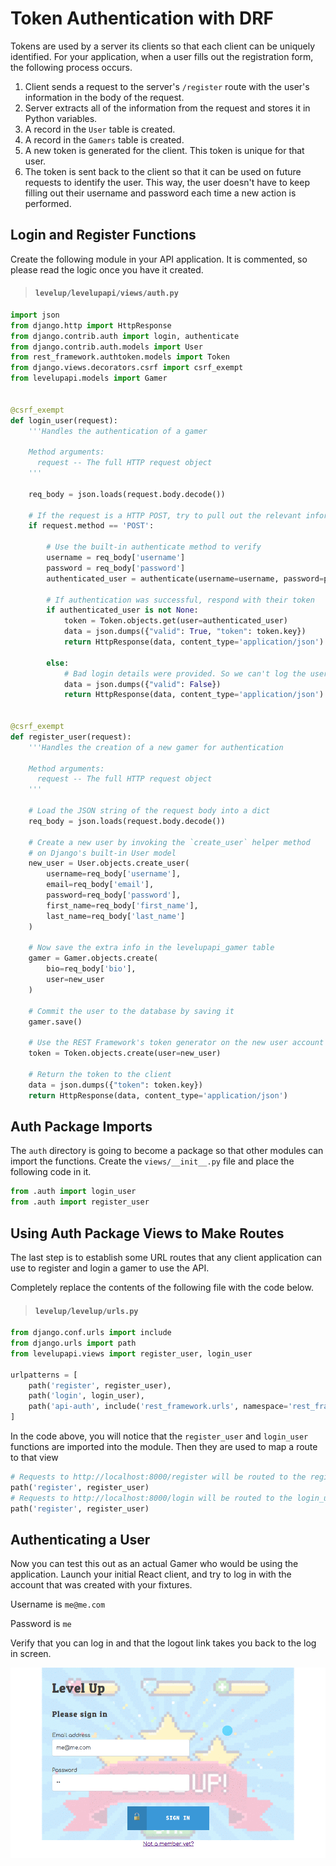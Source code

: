 # Token Authentication with DRF

Tokens are used by a server its clients so that each client can be uniquely identified. For your application, when a user fills out the registration form, the following process occurs.

1. Client sends a request to the server's `/register` route with the user's information in the body of the request.
1. Server extracts all of the information from the request and stores it in Python variables.
1. A record in the `User` table is created.
1. A record in the `Gamers` table is created.
1. A new token is generated for the client. This token is unique for that user.
1. The token is sent back to the client so that it can be used on future requests to identify the user. This way, the user doesn't have to keep filling out their username and password each time a new action is performed.

## Login and Register Functions

Create the following module in your API application. It is commented, so please read the logic once you have it created.

> #### `levelup/levelupapi/views/auth.py`

```py
import json
from django.http import HttpResponse
from django.contrib.auth import login, authenticate
from django.contrib.auth.models import User
from rest_framework.authtoken.models import Token
from django.views.decorators.csrf import csrf_exempt
from levelupapi.models import Gamer


@csrf_exempt
def login_user(request):
    '''Handles the authentication of a gamer

    Method arguments:
      request -- The full HTTP request object
    '''

    req_body = json.loads(request.body.decode())

    # If the request is a HTTP POST, try to pull out the relevant information.
    if request.method == 'POST':

        # Use the built-in authenticate method to verify
        username = req_body['username']
        password = req_body['password']
        authenticated_user = authenticate(username=username, password=password)

        # If authentication was successful, respond with their token
        if authenticated_user is not None:
            token = Token.objects.get(user=authenticated_user)
            data = json.dumps({"valid": True, "token": token.key})
            return HttpResponse(data, content_type='application/json')

        else:
            # Bad login details were provided. So we can't log the user in.
            data = json.dumps({"valid": False})
            return HttpResponse(data, content_type='application/json')


@csrf_exempt
def register_user(request):
    '''Handles the creation of a new gamer for authentication

    Method arguments:
      request -- The full HTTP request object
    '''

    # Load the JSON string of the request body into a dict
    req_body = json.loads(request.body.decode())

    # Create a new user by invoking the `create_user` helper method
    # on Django's built-in User model
    new_user = User.objects.create_user(
        username=req_body['username'],
        email=req_body['email'],
        password=req_body['password'],
        first_name=req_body['first_name'],
        last_name=req_body['last_name']
    )

    # Now save the extra info in the levelupapi_gamer table
    gamer = Gamer.objects.create(
        bio=req_body['bio'],
        user=new_user
    )

    # Commit the user to the database by saving it
    gamer.save()

    # Use the REST Framework's token generator on the new user account
    token = Token.objects.create(user=new_user)

    # Return the token to the client
    data = json.dumps({"token": token.key})
    return HttpResponse(data, content_type='application/json')
```

## Auth Package Imports

The `auth` directory is going to become a package so that other modules can import the functions. Create the `views/__init__.py` file and place the following code in it.

```py
from .auth import login_user
from .auth import register_user
```

## Using Auth Package Views to Make Routes

The last step is to establish some URL routes that any client application can use to register and login a gamer to use the API.

Completely replace the contents of the following file with the code below.

> #### `levelup/levelup/urls.py`

```py
from django.conf.urls import include
from django.urls import path
from levelupapi.views import register_user, login_user

urlpatterns = [
    path('register', register_user),
    path('login', login_user),
    path('api-auth', include('rest_framework.urls', namespace='rest_framework')),
]
```

In the code above, you will notice that the `register_user` and `login_user` functions are imported into the module. Then they are used to map a route to that view

```py
# Requests to http://localhost:8000/register will be routed to the register_user function
path('register', register_user)
# Requests to http://localhost:8000/login will be routed to the login_user function
path('register', register_user)
```

## Authenticating a User

Now you can test this out as an actual Gamer who would be using the application. Launch your initial React client, and try to log in with the account that was created with your fixtures.

Username is `me@me.com`

Password is `me`

Verify that you can log in and that the logout link takes you back to the log in screen.

![](./images/initial-client-auth.gif)